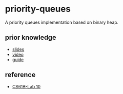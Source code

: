 # priority-queues

A priority queues implementation based on binary heap.

## prior knowledge

- [slides](https://docs.google.com/presentation/d/1ySYTxnvoHJc7_2U0L90WH3kx0toWA4vpNiIR2r1vqKU)
- [video](https://www.youtube.com/playlist?list=PL8FaHk7qbOD50LnOXTSpYgnVJQTIVFsmI)
- [guide](https://sp18.datastructur.es/materials/lectures/lec24/lec24)

## reference

- [CS61B-Lab 10](https://sp18.datastructur.es/materials/lab/lab10/lab10)

